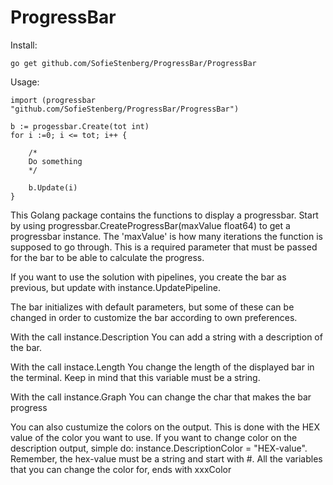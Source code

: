 # ProgressBar

Install:

`go get github.com/SofieStenberg/ProgressBar/ProgressBar`

Usage:
```
import (progressbar "github.com/SofieStenberg/ProgressBar/ProgressBar")

b := progessbar.Create(tot int)
for i :=0; i <= tot; i++ {

    /*
	Do something
    */
	
    b.Update(i) 
}
```

This Golang package contains the functions to display a progressbar.
Start by using progressbar.CreateProgressBar(maxValue float64) to get a progressbar instance.
The 'maxValue' is how many iterations the function is supposed to go through.
This is a required parameter that must be passed for the bar to be able to calculate the progress.

If you want to use the solution with pipelines, you create the bar as previous, but update with instance.UpdatePipeline.

The bar initializes with default parameters, but some of these can be changed in order to
customize the bar according to own preferences.

With the call		instance.Description	 You can add a string with a description of the bar.

With the call		instace.Length			 You change the length of the displayed bar in the terminal.
            												 Keep in mind that this variable must be a string.

With the call		instance.Graph			 You can change the char that makes the bar progress

You can also custumize the colors on the output. This is done with the HEX value of the color you want to use.
If you want to change color on the description output, simple do: instance.DescriptionColor = "HEX-value".
Remember, the hex-value must be a string and start with #. All the variables that you can change the color for, ends with xxxColor
